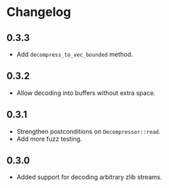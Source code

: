 # Changelog

## 0.3.3

- Add `decompress_to_vec_bounded` method.

## 0.3.2

- Allow decoding into buffers without extra space.

## 0.3.1

- Strengthen postconditions on `Decompressor::read`.
- Add more fuzz testing.

## 0.3.0

- Added support for decoding arbitrary zlib streams.
